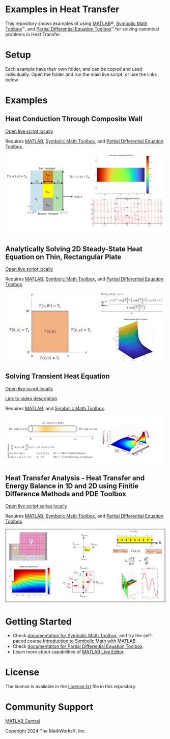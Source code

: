 # Examples in Heat Transfer 

This repository shows examples of using [MATLAB](https://www.mathworks.com/products/matlab.html)®, [Symbolic Math Toolbox](https://www.mathworks.com/products/symbolic.html)™, and [Partial Differential Equation Toolbox](https://www.mathworks.com/products/pde.html)™ for solving canonical problems in Heat Transfer.

# Setup 

Each example have their own folder, and can be copied and used individually. Open the folder and run the main live script, or use the links below. 

# Examples
## Heat Conduction Through Composite Wall

[Open live script locally](./Composite_Wall/Conductive_Composite_Walls.mlx)


Requires [MATLAB](https://www.mathworks.com/products/matlab.html), [Symbolic Math Toolbox](http://%28https//www.mathworks.com/products/symbolic.html), and [Partial Differential Equation Toolbox](https://www.mathworks.com/products/pde.html).


![Overview figure of conductive composite wall problem](_figures/fig_Conductive_Composite_Walls.png)

## Analytically Solving 2D Steady\-State Heat Equation on Thin, Rectangular Plate

[Open live script locally](Separation_of_Variables/Separation_Of_Variables_Rectangle.mlx)


Requires [MATLAB](https://www.mathworks.com/products/matlab.html), [Symbolic Math Toolbox](http://%28https//www.mathworks.com/products/symbolic.html), and [Partial Differential Equation Toolbox](https://www.mathworks.com/products/pde.html).


![Overview figure of analytical 2D steady-state heat equation](_figures/fig_Separation_Of_Variables_Rectangle.png)

## Solving Transient Heat Equation 

[Open live script locally](./Transient_Heat_Equation/HeatEquationDemo.mlx)


[Link to video description](https://www.youtube.com/watch?v=mICYVEwe6Jg&list=PLn8PRpmsu08oV_uJZBB7jIemn4-lxN7yL&index=4)  


Requires [MATLAB](https://www.mathworks.com/products/matlab.html), and [Symbolic Math Toolbox](http://%28https//www.mathworks.com/products/symbolic.html).


![Overview figure of solcing transient heat equation](_figures/fig_Transient_Heat_Equation.png)

## Heat Transfer Analysis \- Heat Transfer and Energy Balance in 1D and 2D using Finitie Difference Methods and PDE Toolbox

[Open live script series locally](./FD_and_PDE_Solution/START_HERE_PLEASE.mlx)


Requires [MATLAB](https://www.mathworks.com/products/matlab.html), [Symbolic Math Toolbox](http://%28https//www.mathworks.com/products/symbolic.html), and [Partial Differential Equation Toolbox](https://www.mathworks.com/products/pde.html).


![Overview figure of FD and PDE solutions](_figures/fig_FD_and_PDE_Solution.png)


# Getting Started 
-  Check [documentation for Symbolic Math Toolbox](https://www.mathworks.com/help/symbolic/index.html), and try the self\-paced course [Introduction to Symbolic Math with MATLAB](https://matlabacademy.mathworks.com/details/introduction-to-symbolic-math-with-matlab/symbolic).  
-  Check [documentation for Partial Differential Equation Toolbox](https://www.mathworks.com/help/pde/index.html?s_tid=CRUX_lftnav). 
-  Learn more about capabilities of [MATLAB Live Editor](https://www.mathworks.com/products/matlab/live-editor.html).  

# License

The license is available in the [License.txt](./License.txt) file in this repository.

# Community Support

[MATLAB Central](https://www.mathworks.com/matlabcentral)


Copyright 2024 The MathWorks®, Inc.
